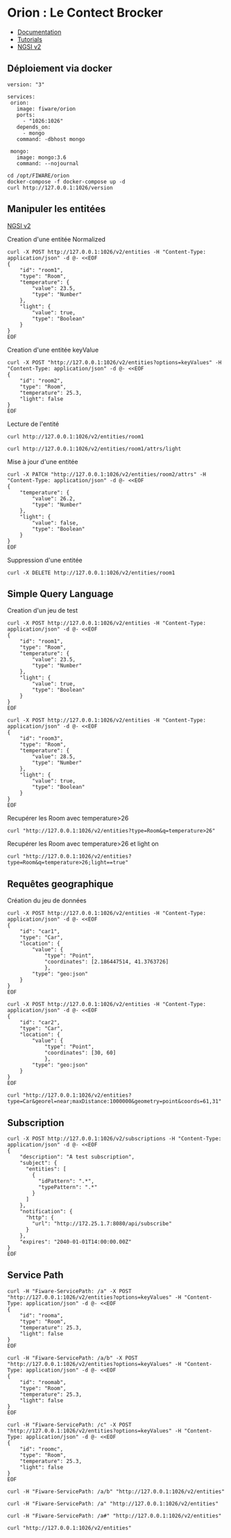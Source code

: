 # Orion : Le Contect Brocker

 * [Documentation](https://github.com/telefonicaid/fiware-orion/)
 * [Tutorials](https://fiware-tutorials.readthedocs.io/en/latest/getting-started/index.html)
 * [NGSI v2](http://fiware.github.io/specifications/ngsiv2/stable/)

 ## Déploiement via docker

 ```
version: "3" 

services:
  orion:
    image: fiware/orion
    ports:
      - "1026:1026"
    depends_on:
      - mongo
    command: -dbhost mongo

  mongo:
    image: mongo:3.6
    command: --nojournal
 ```

 ```
 cd /opt/FIWARE/orion
 docker-compose -f docker-compose up -d
 curl http://127.0.0.1:1026/version
 ```

 ## Manipuler les entitées

[NGSI v2](http://fiware.github.io/specifications/ngsiv2/stable/)

Creation d'une entitée Normalized

```
curl -X POST http://127.0.0.1:1026/v2/entities -H "Content-Type: application/json" -d @- <<EOF
{
    "id": "room1",
    "type": "Room",
    "temperature": {
        "value": 23.5,
        "type": "Number"
    },
    "light": {
        "value": true,
        "type": "Boolean"
    }
}
EOF
```

Creation d'une entitée keyValue
```
curl -X POST "http://127.0.0.1:1026/v2/entities?options=keyValues" -H "Content-Type: application/json" -d @- <<EOF
{
    "id": "room2",
    "type": "Room",
    "temperature": 25.3,
    "light": false
}
EOF
```

Lecture de l'entité

```
curl http://127.0.0.1:1026/v2/entities/room1
```

```
curl http://127.0.0.1:1026/v2/entities/room1/attrs/light
```

Mise à jour d'une entitée

```
curl -X PATCH "http://127.0.0.1:1026/v2/entities/room2/attrs" -H "Content-Type: application/json" -d @- <<EOF
{
    "temperature": {
        "value": 26.2,
        "type": "Number"
    },
    "light": {
        "value": false,
        "type": "Boolean"
    }
}
EOF
```

Suppression d'une entitée
```
curl -X DELETE http://127.0.0.1:1026/v2/entities/room1
```

## Simple Query Language

Creation d'un jeu de test


```
curl -X POST http://127.0.0.1:1026/v2/entities -H "Content-Type: application/json" -d @- <<EOF
{
    "id": "room1",
    "type": "Room",
    "temperature": {
        "value": 23.5,
        "type": "Number"
    },
    "light": {
        "value": true,
        "type": "Boolean"
    }
}
EOF
```

```
curl -X POST http://127.0.0.1:1026/v2/entities -H "Content-Type: application/json" -d @- <<EOF
{
    "id": "room3",
    "type": "Room",
    "temperature": {
        "value": 28.5,
        "type": "Number"
    },
    "light": {
        "value": true,
        "type": "Boolean"
    }
}
EOF
```

Recupérer les Room avec temperature>26

```
curl "http://127.0.0.1:1026/v2/entities?type=Room&q=temperature>26"
```

Recupérer les Room avec temperature>26 et light on

```
curl "http://127.0.0.1:1026/v2/entities?type=Room&q=temperature>26;light==true"
```

## Requêtes geographique


Création du jeu de données

```
curl -X POST http://127.0.0.1:1026/v2/entities -H "Content-Type: application/json" -d @- <<EOF
{
    "id": "car1",
    "type": "Car",
    "location": {
        "value": {
            "type": "Point",
            "coordinates": [2.186447514, 41.3763726]
            },
        "type": "geo:json"
    }
}
EOF
```

```
curl -X POST http://127.0.0.1:1026/v2/entities -H "Content-Type: application/json" -d @- <<EOF
{
    "id": "car2",
    "type": "Car",
    "location": {
        "value": {
            "type": "Point",
            "coordinates": [30, 60]
            },
        "type": "geo:json"
    }
}
EOF
```

```
curl "http://127.0.0.1:1026/v2/entities?type=Car&georel=near;maxDistance:1000000&geometry=point&coords=61,31"
```

## Subscription


```
curl -X POST http://127.0.0.1:1026/v2/subscriptions -H "Content-Type: application/json" -d @- <<EOF
{
    "description": "A test subscription",
    "subject": {
      "entities": [
        {
          "idPattern": ".*",
          "typePattern": ".*"
        }
      ]
    },
    "notification": {
      "http": {
        "url": "http://172.25.1.7:8080/api/subscribe"
      }
    },
    "expires": "2040-01-01T14:00:00.00Z"
}
EOF
```


## Service Path

```
curl -H "Fiware-ServicePath: /a" -X POST "http://127.0.0.1:1026/v2/entities?options=keyValues" -H "Content-Type: application/json" -d @- <<EOF
{
    "id": "rooma",
    "type": "Room",
    "temperature": 25.3,
    "light": false
}
EOF
```

```
curl -H "Fiware-ServicePath: /a/b" -X POST "http://127.0.0.1:1026/v2/entities?options=keyValues" -H "Content-Type: application/json" -d @- <<EOF
{
    "id": "roomab",
    "type": "Room",
    "temperature": 25.3,
    "light": false
}
EOF
```


```
curl -H "Fiware-ServicePath: /c" -X POST "http://127.0.0.1:1026/v2/entities?options=keyValues" -H "Content-Type: application/json" -d @- <<EOF
{
    "id": "roomc",
    "type": "Room",
    "temperature": 25.3,
    "light": false
}
EOF
```

```
curl -H "Fiware-ServicePath: /a/b" "http://127.0.0.1:1026/v2/entities"
```

```
curl -H "Fiware-ServicePath: /a" "http://127.0.0.1:1026/v2/entities"
```

```
curl -H "Fiware-ServicePath: /a#" "http://127.0.0.1:1026/v2/entities"
```


```
curl "http://127.0.0.1:1026/v2/entities"
```